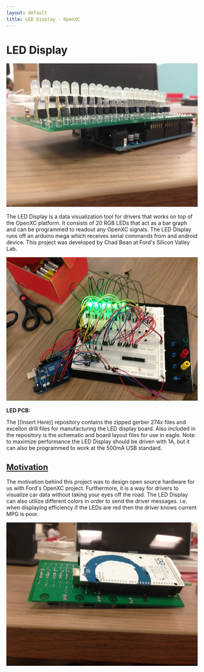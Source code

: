```yaml
---
layout: default
title: LED Display - OpenXC
---
```


<div class="page-header">
    <h1>LED Display</h1>
</div>

![OpenXC LED Display](/projects/images/led/led-photo-6.jpg)

The LED Display is a data visualization tool for drivers that works on top of the OpenXC platform. It consists of 20 RGB LEDs that act as a bar graph and can be programmed to readout any OpenXC signals. The LED Display runs off an arduino mega which receives serial commands from and android device. This project was developed by Chad Bean at Ford's Silicon Valley Lab.


![OpenXC LED Display 1](/projects/images/led/led-photo-2.jpg)

**LED PCB:**

The [(Insert Here)] repository contains the zipped gerber 274x  files and excellon drill files for manufacturing the LED display board. Also included in the repository is the schematic and board layout files for use in eagle. Note: to maximize performance the LED Display should be driven with 1A, but it can also be programmed to work at the 500mA USB standard.

<div class="page-header">
    <h2 id="motivation"><a href="#motivation">Motivation</a></h2>
</div>

The motivation behind this project was to design open source hardware for us with Ford's OpenXC project. Furthermore, it is a way for drivers to visualize car data without taking your eyes off the road. The LED Display can also utilize different colors in order to send the driver messages. i.e. when displaying efficiency if the LEDs are red then the driver knows current MPG is poor.

![LED_prototype](/projects/images/led/led-photo-21.jpg)